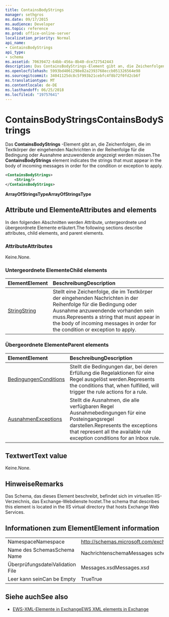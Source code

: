```yaml
---
title: ContainsBodyStrings
manager: sethgros
ms.date: 09/17/2015
ms.audience: Developer
ms.topic: reference
ms.prod: office-online-server
localization_priority: Normal
api_name:
- ContainsBodyStrings
api_type:
- schema
ms.assetid: 70639472-64bb-456a-8b40-dce727542443
description: Das ContainsBodyStrings-Element gibt an, die Zeichenfolgen, die im Textkörper der eingehenden Nachrichten in der Reihenfolge für die Bedingung oder Ausnahme anzuwendende angezeigt werden müssen.
ms.openlocfilehash: 5993bd4061298e82a2393768eccb051326564e98
ms.sourcegitcommit: 34041125dc8c5f993b21cebfc4f8b72f0fd2cb6f
ms.translationtype: MT
ms.contentlocale: de-DE
ms.lasthandoff: 06/25/2018
ms.locfileid: "19757641"
---
```

# <a name="containsbodystrings"></a><span data-ttu-id="d6530-103">ContainsBodyStrings</span><span class="sxs-lookup"><span data-stu-id="d6530-103">ContainsBodyStrings</span></span>

<span data-ttu-id="d6530-104">Das **ContainsBodyStrings** -Element gibt an, die Zeichenfolgen, die im Textkörper der eingehenden Nachrichten in der Reihenfolge für die Bedingung oder Ausnahme anzuwendende angezeigt werden müssen.</span><span class="sxs-lookup"><span data-stu-id="d6530-104">The **ContainsBodyStrings** element indicates the strings that must appear in the body of incoming messages in order for the condition or exception to apply.</span></span> 
  
```XML
<ContainsBodyStrings>
    <String/>
</ContainsBodyStrings>
```

 <span data-ttu-id="d6530-105">**ArrayOfStringsType**</span><span class="sxs-lookup"><span data-stu-id="d6530-105">**ArrayOfStringsType**</span></span>
## <a name="attributes-and-elements"></a><span data-ttu-id="d6530-106">Attribute und Elemente</span><span class="sxs-lookup"><span data-stu-id="d6530-106">Attributes and elements</span></span>

<span data-ttu-id="d6530-107">In den folgenden Abschnitten werden Attribute, untergeordnete und übergeordnete Elemente erläutert.</span><span class="sxs-lookup"><span data-stu-id="d6530-107">The following sections describe attributes, child elements, and parent elements.</span></span>
  
### <a name="attributes"></a><span data-ttu-id="d6530-108">Attribute</span><span class="sxs-lookup"><span data-stu-id="d6530-108">Attributes</span></span>

<span data-ttu-id="d6530-109">Keine.</span><span class="sxs-lookup"><span data-stu-id="d6530-109">None.</span></span>
  
### <a name="child-elements"></a><span data-ttu-id="d6530-110">Untergeordnete Elemente</span><span class="sxs-lookup"><span data-stu-id="d6530-110">Child elements</span></span>

|<span data-ttu-id="d6530-111">**Element**</span><span class="sxs-lookup"><span data-stu-id="d6530-111">**Element**</span></span>|<span data-ttu-id="d6530-112">**Beschreibung**</span><span class="sxs-lookup"><span data-stu-id="d6530-112">**Description**</span></span>|
|:-----|:-----|
|[<span data-ttu-id="d6530-113">String</span><span class="sxs-lookup"><span data-stu-id="d6530-113">String</span></span>](string.md) <br/> |<span data-ttu-id="d6530-114">Stellt eine Zeichenfolge, die im Textkörper der eingehenden Nachrichten in der Reihenfolge für die Bedingung oder Ausnahme anzuwendende vorhanden sein muss.</span><span class="sxs-lookup"><span data-stu-id="d6530-114">Represents a string that must appear in the body of incoming messages in order for the condition or exception to apply.</span></span>  <br/> |
   
### <a name="parent-elements"></a><span data-ttu-id="d6530-115">Übergeordnete Elemente</span><span class="sxs-lookup"><span data-stu-id="d6530-115">Parent elements</span></span>

|<span data-ttu-id="d6530-116">**Element**</span><span class="sxs-lookup"><span data-stu-id="d6530-116">**Element**</span></span>|<span data-ttu-id="d6530-117">**Beschreibung**</span><span class="sxs-lookup"><span data-stu-id="d6530-117">**Description**</span></span>|
|:-----|:-----|
|[<span data-ttu-id="d6530-118">Bedingungen</span><span class="sxs-lookup"><span data-stu-id="d6530-118">Conditions</span></span>](conditions.md) <br/> |<span data-ttu-id="d6530-119">Stellt die Bedingungen dar, bei deren Erfüllung die Regelaktionen für eine Regel ausgelöst werden.</span><span class="sxs-lookup"><span data-stu-id="d6530-119">Represents the conditions that, when fulfilled, will trigger the rule actions for a rule.</span></span>  <br/> |
|[<span data-ttu-id="d6530-120">Ausnahmen</span><span class="sxs-lookup"><span data-stu-id="d6530-120">Exceptions</span></span>](exceptions.md) <br/> |<span data-ttu-id="d6530-121">Stellt die Ausnahmen, die alle verfügbaren Regel Ausnahmebedingungen für eine Posteingangsregel darstellen.</span><span class="sxs-lookup"><span data-stu-id="d6530-121">Represents the exceptions that represent all the available rule exception conditions for an Inbox rule.</span></span>  <br/> |
   
## <a name="text-value"></a><span data-ttu-id="d6530-122">Textwert</span><span class="sxs-lookup"><span data-stu-id="d6530-122">Text value</span></span>

<span data-ttu-id="d6530-123">Keine.</span><span class="sxs-lookup"><span data-stu-id="d6530-123">None.</span></span>
  
## <a name="remarks"></a><span data-ttu-id="d6530-124">Hinweise</span><span class="sxs-lookup"><span data-stu-id="d6530-124">Remarks</span></span>

<span data-ttu-id="d6530-125">Das Schema, das dieses Element beschreibt, befindet sich im virtuellen IIS-Verzeichnis, das Exchange-Webdienste hostet.</span><span class="sxs-lookup"><span data-stu-id="d6530-125">The schema that describes this element is located in the IIS virtual directory that hosts Exchange Web Services.</span></span>
  
## <a name="element-information"></a><span data-ttu-id="d6530-126">Informationen zum Element</span><span class="sxs-lookup"><span data-stu-id="d6530-126">Element information</span></span>

|||
|:-----|:-----|
|<span data-ttu-id="d6530-127">Namespace</span><span class="sxs-lookup"><span data-stu-id="d6530-127">Namespace</span></span>  <br/> |http://schemas.microsoft.com/exchange/services/2006/messages  <br/> |
|<span data-ttu-id="d6530-128">Name des Schemas</span><span class="sxs-lookup"><span data-stu-id="d6530-128">Schema Name</span></span>  <br/> |<span data-ttu-id="d6530-129">Nachrichtenschema</span><span class="sxs-lookup"><span data-stu-id="d6530-129">Messages schema</span></span>  <br/> |
|<span data-ttu-id="d6530-130">Überprüfungsdatei</span><span class="sxs-lookup"><span data-stu-id="d6530-130">Validation File</span></span>  <br/> |<span data-ttu-id="d6530-131">Messages.xsd</span><span class="sxs-lookup"><span data-stu-id="d6530-131">Messages.xsd</span></span>  <br/> |
|<span data-ttu-id="d6530-132">Leer kann sein</span><span class="sxs-lookup"><span data-stu-id="d6530-132">Can be Empty</span></span>  <br/> |<span data-ttu-id="d6530-133">True</span><span class="sxs-lookup"><span data-stu-id="d6530-133">True</span></span>  <br/> |
   
## <a name="see-also"></a><span data-ttu-id="d6530-134">Siehe auch</span><span class="sxs-lookup"><span data-stu-id="d6530-134">See also</span></span>



- [<span data-ttu-id="d6530-135">EWS-XML-Elemente in Exchange</span><span class="sxs-lookup"><span data-stu-id="d6530-135">EWS XML elements in Exchange</span></span>](ews-xml-elements-in-exchange.md)

